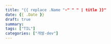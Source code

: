 ```yaml
---
title: "{{ replace .Name "-" " " | title }}"
date: {{ .Date }}
draft: true
summary: 
tags: ["TIL"]
categories: ["개발-dev"]
---
```

